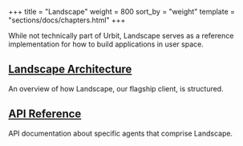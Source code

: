 +++
title = "Landscape"
weight = 800
sort_by = "weight"
template = "sections/docs/chapters.html"
+++

While not technically part of Urbit, Landscape serves as a reference
implementation for how to build applications in user space.

## [Landscape Architecture](@/docs/landscape/overview.md)

An overview of how Landscape, our flagship client, is structured.

## [API Reference](@/docs/landscape/reference/_index.md)

API documentation about specific agents that comprise Landscape.
